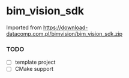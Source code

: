 bim_vision_sdk
==============
Imported from https://download-datacomp.com.pl/bimvision/bim_vision_sdk.zip

### TODO
- [ ] template project
- [ ] CMake support
